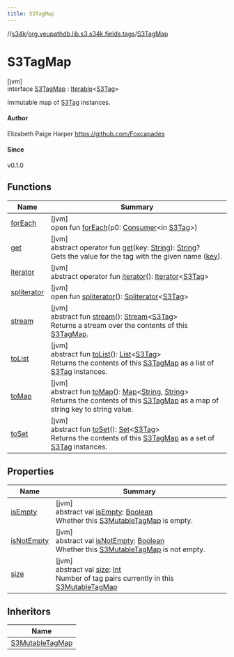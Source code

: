 ```yaml
---
title: S3TagMap
---
```

//[s34k](../../../index.html)/[org.veupathdb.lib.s3.s34k.fields.tags](../index.html)/[S3TagMap](index.html)



# S3TagMap



[jvm]\
interface [S3TagMap](index.html) : [Iterable](https://kotlinlang.org/api/latest/jvm/stdlib/kotlin.collections/-iterable/index.html)&lt;[S3Tag](../../org.veupathdb.lib.s3.s34k/-s3-tag/index.html)&gt; 

Immutable map of [S3Tag](../../org.veupathdb.lib.s3.s34k/-s3-tag/index.html) instances.



#### Author



Elizabeth Paige Harper https://github.com/Foxcapades



#### Since



v0.1.0



## Functions


| Name | Summary |
|---|---|
| [forEach](index.html#1002228854%2FFunctions%2F863300109) | [jvm]<br>open fun [forEach](index.html#1002228854%2FFunctions%2F863300109)(p0: [Consumer](https://docs.oracle.com/javase/8/docs/api/java/util/function/Consumer.html)&lt;in [S3Tag](../../org.veupathdb.lib.s3.s34k/-s3-tag/index.html)&gt;) |
| [get](get.html) | [jvm]<br>abstract operator fun [get](get.html)(key: [String](https://kotlinlang.org/api/latest/jvm/stdlib/kotlin/-string/index.html)): [String](https://kotlinlang.org/api/latest/jvm/stdlib/kotlin/-string/index.html)?<br>Gets the value for the tag with the given name ([key](get.html)). |
| [iterator](../../org.veupathdb.lib.s3.s34k.response.object/-s3-object-list/index.html#-858216167%2FFunctions%2F863300109) | [jvm]<br>abstract operator fun [iterator](../../org.veupathdb.lib.s3.s34k.response.object/-s3-object-list/index.html#-858216167%2FFunctions%2F863300109)(): [Iterator](https://kotlinlang.org/api/latest/jvm/stdlib/kotlin.collections/-iterator/index.html)&lt;[S3Tag](../../org.veupathdb.lib.s3.s34k/-s3-tag/index.html)&gt; |
| [spliterator](../../org.veupathdb.lib.s3.s34k.response.object/-s3-object-list/index.html#-1387152138%2FFunctions%2F863300109) | [jvm]<br>open fun [spliterator](../../org.veupathdb.lib.s3.s34k.response.object/-s3-object-list/index.html#-1387152138%2FFunctions%2F863300109)(): [Spliterator](https://docs.oracle.com/javase/8/docs/api/java/util/Spliterator.html)&lt;[S3Tag](../../org.veupathdb.lib.s3.s34k/-s3-tag/index.html)&gt; |
| [stream](stream.html) | [jvm]<br>abstract fun [stream](stream.html)(): [Stream](https://docs.oracle.com/javase/8/docs/api/java/util/stream/Stream.html)&lt;[S3Tag](../../org.veupathdb.lib.s3.s34k/-s3-tag/index.html)&gt;<br>Returns a stream over the contents of this [S3TagMap](index.html). |
| [toList](to-list.html) | [jvm]<br>abstract fun [toList](to-list.html)(): [List](https://kotlinlang.org/api/latest/jvm/stdlib/kotlin.collections/-list/index.html)&lt;[S3Tag](../../org.veupathdb.lib.s3.s34k/-s3-tag/index.html)&gt;<br>Returns the contents of this [S3TagMap](index.html) as a list of [S3Tag](../../org.veupathdb.lib.s3.s34k/-s3-tag/index.html) instances. |
| [toMap](to-map.html) | [jvm]<br>abstract fun [toMap](to-map.html)(): [Map](https://kotlinlang.org/api/latest/jvm/stdlib/kotlin.collections/-map/index.html)&lt;[String](https://kotlinlang.org/api/latest/jvm/stdlib/kotlin/-string/index.html), [String](https://kotlinlang.org/api/latest/jvm/stdlib/kotlin/-string/index.html)&gt;<br>Returns the contents of this [S3TagMap](index.html) as a map of string key to string value. |
| [toSet](to-set.html) | [jvm]<br>abstract fun [toSet](to-set.html)(): [Set](https://kotlinlang.org/api/latest/jvm/stdlib/kotlin.collections/-set/index.html)&lt;[S3Tag](../../org.veupathdb.lib.s3.s34k/-s3-tag/index.html)&gt;<br>Returns the contents of this [S3TagMap](index.html) as a set of [S3Tag](../../org.veupathdb.lib.s3.s34k/-s3-tag/index.html) instances. |


## Properties


| Name | Summary |
|---|---|
| [isEmpty](is-empty.html) | [jvm]<br>abstract val [isEmpty](is-empty.html): [Boolean](https://kotlinlang.org/api/latest/jvm/stdlib/kotlin/-boolean/index.html)<br>Whether this [S3MutableTagMap](../-s3-mutable-tag-map/index.html) is empty. |
| [isNotEmpty](is-not-empty.html) | [jvm]<br>abstract val [isNotEmpty](is-not-empty.html): [Boolean](https://kotlinlang.org/api/latest/jvm/stdlib/kotlin/-boolean/index.html)<br>Whether this [S3MutableTagMap](../-s3-mutable-tag-map/index.html) is not empty. |
| [size](size.html) | [jvm]<br>abstract val [size](size.html): [Int](https://kotlinlang.org/api/latest/jvm/stdlib/kotlin/-int/index.html)<br>Number of tag pairs currently in this [S3MutableTagMap](../-s3-mutable-tag-map/index.html) |


## Inheritors


| Name |
|---|
| [S3MutableTagMap](../-s3-mutable-tag-map/index.html) |


